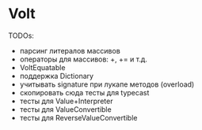 # Volt

TODOs:
- парсинг литералов массивов
- операторы для массивов: +, += и т.д.
- VoltEquatable
- поддержка Dictionary
- учитывать signature при лукапе методов (overload)
- скопировать сюда тесты для typecast
- тесты для Value+Interpreter
- тесты для ValueConvertible
- тесты для ReverseValueConvertible
